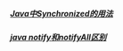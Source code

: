 ##### [Java中Synchronized的用法](https://blog.csdn.net/luoweifu/article/details/46613015)
##### [java notify和notifyAll区别](http://www.zzcblogs.top/2018/03/15/java-notify%E5%92%8CnotifyAll%E5%8C%BA%E5%88%AB/#:~:text=%E4%BB%8E%E5%AD%97%E9%9D%A2%E4%B8%8A%E6%84%8F%E6%80%9D%E6%9D%A5,%E6%97%B6%E9%9C%80%E8%A6%81%E4%BA%89%E5%8F%96%E8%AF%A5%E9%94%81%E3%80%82&text=%E8%80%8Cnotify%E5%8F%AA%E4%BC%9A%E5%94%A4%E9%86%92%E4%B8%80%E4%B8%AA%E7%BA%BF%E7%A8%8B%E3%80%82)
